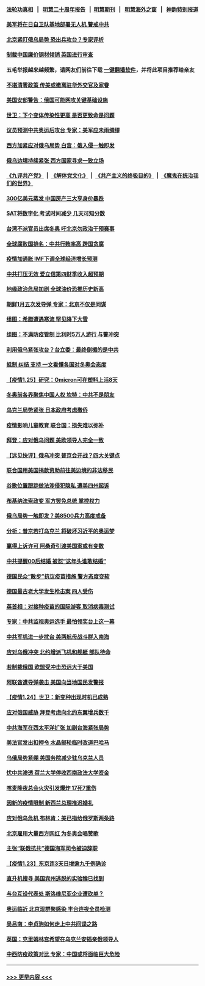 #### [法轮功真相](https://github.com/gfw-breaker/truth/blob/master/README.md?t=0) &nbsp;&nbsp;|&nbsp;&nbsp; [明慧二十周年报告](https://github.com/gfw-breaker/mh-reports/blob/master/README.md?t=0) &nbsp;&nbsp;|&nbsp;&nbsp;[明慧期刊](https://github.com/gfw-breaker/mh-qikan) &nbsp;&nbsp;|&nbsp;&nbsp; [明慧海外之窗](https://github.com/gfw-breaker/mh-news/blob/master/README.md?t=0) &nbsp;&nbsp;|&nbsp;&nbsp; [神韵特别报道](https://github.com/gfw-breaker/mh-news/blob/master/shenyun.md?t=0)
#### [美军将在日自卫队基地部署无人机 警戒中共](../pages/nsc418/n13529973.md?t=01261650) 
#### [北京紧盯俄乌局势 恐出兵攻台？专家评析](../pages/nsc418/n13529944.md?t=01261650) 
#### [制裁中国廉价钢材倾销 英国进行审查](../pages/nsc418/n13529557.md?t=01261650) 
#### 五毛举报越来越频繁，请网友们前往下载 [一键翻墙软件](https://github.com/gfw-breaker/ssr-accounts)，并将此项目推荐给亲友
#### [不堪清零政策 传美或撤离驻华外交官及家眷](../pages/nsc418/n13529704.md?t=01261650) 
#### [美国安部警告：俄国可能网攻关键基础设施](../pages/nsc418/n13529839.md?t=01261650) 
#### [世卫：下个变体传染性更高 是否更致命是问题](../pages/nsc418/n13529271.md?t=01261650) 
#### [议员预测中共奥运后攻台 专家：美军应未雨绸缪](../pages/nsc418/n13529019.md?t=01261650) 
#### [西方加紧应对俄乌局势 白宫：俄入侵一触即发](../pages/nsc418/n13529106.md?t=01261650) 
#### [俄乌边境持续紧张 西方国家寻求一致立场](../pages/nsc418/n13529062.md?t=01261650) 
#### [《九评共产党》](https://github.com/begood0513/9ping.md/blob/master/README.md) &nbsp;|&nbsp; [《解体党文化》](../../../../jtdwh.md/blob/master/README.md)  &nbsp;|&nbsp; [《共产主义的终极目的》](../../../../gczydzjmd.md/blob/master/README.md) &nbsp;|&nbsp; [《魔鬼在统治我们的世界》](../../../../mgztzwmdsj.md/blob/master/README.md) 
#### [300亿美元蒸发 中国房产三大亨身价暴跌](../pages/nsc418/n13528911.md?t=01261650) 
#### [SAT将数字化 考试时间减少 几天可知分数](../pages/nsc418/n13529003.md?t=01261650) 
#### [台湾不派官员出席冬奥 吁北京勿政治干预赛事](../pages/nsc418/n13528840.md?t=01261650) 
#### [全球腐败国排名：中共行贿率高 跨国贪腐](../pages/nsc418/n13528837.md?t=01261650) 
#### [疫情加通胀 IMF下调全球经济增长预测](../pages/nsc418/n13528992.md?t=01261650) 
#### [中共打压无效 爱立信第四财季收入超预期](../pages/nsc418/n13528838.md?t=01261650) 
#### [地缘政治危局加剧 全球油价恐推历史新高](../pages/nsc418/n13528819.md?t=01261650) 
#### [朝鲜1月五次发导弹 专家：北京不仅是同谋](../pages/nsc418/n13528735.md?t=01261650) 
#### [组图：希腊遭遇寒流 罕见降下大雪](../pages/nsc418/n13528262.md?t=01261650) 
#### [组图：不满防疫管制 比利时5万人游行 与警冲突](../pages/nsc418/n13528462.md?t=01261650) 
#### [利用俄乌紧张攻台？台立委：最终倒楣的是中共](../pages/nsc418/n13528406.md?t=01261650) 
#### [抵制 纠结 支持 一文看懂各国对冬奥会态度](../pages/nsc418/n13528252.md?t=01261650) 
#### [【疫情1.25】研究：Omicron可在塑料上活8天](../pages/nsc418/n13527953.md?t=01261650) 
#### [冬奥前各界聚焦中国人权 坎特：中共不是朋友](../pages/nsc418/n13528097.md?t=01261650) 
#### [乌克兰局势紧张 日本政府考虑撤侨](../pages/nsc418/n13527682.md?t=01261650) 
#### [疫情影响儿童教育 联合国：损失难以弥补](../pages/nsc418/n13527559.md?t=01261650) 
#### [拜登：应对俄乌问题 美欧领导人完全一致](../pages/nsc418/n13527318.md?t=01261650) 
#### [【远见快评】俄乌冲突 普京会开战？四大关键点](../pages/nsc418/n13526996.md?t=01261650) 
#### [联合国用美国捐款资助前往美边境的非法移民](../pages/nsc418/n13527005.md?t=01261650) 
#### [谷歌位置跟踪做法涉侵犯隐私 遭美四州起诉](../pages/nsc418/n13526864.md?t=01261650) 
#### [布基纳法索政变 军方罢免总统 掌控权力](../pages/nsc418/n13526907.md?t=01261650) 
#### [俄乌局势一触即发？美8500兵力高度戒备](../pages/nsc418/n13526877.md?t=01261650) 
#### [分析：普京若打乌克兰 将破坏习近平的奥运梦](../pages/nsc418/n13526771.md?t=01261650) 
#### [赢得上诉许可 阿桑奇引渡美国案或有变数](../pages/nsc418/n13526570.md?t=01261650) 
#### [中共提醒00后结婚 被怼“这年头谁敢结婚”](../pages/nsc418/n13526642.md?t=01261650) 
#### [德国民众“散步”抗议疫苗措施 警方态度变软](../pages/nsc418/n13525008.md?t=01261650) 
#### [德国最古老大学发生枪击案 四人受伤](../pages/nsc418/n13526630.md?t=01261650) 
#### [英首相：对接种疫苗的国际游客 取消病毒测试](../pages/nsc418/n13526627.md?t=01261650) 
#### [专家：中共监视奥运选手 最怕领奖台上这一幕](../pages/nsc418/n13526512.md?t=01261650) 
#### [中共军机进一步扰台 美两航母战斗群入南海](../pages/nsc418/n13526461.md?t=01261650) 
#### [应对乌俄冲突 北约增派飞机和舰艇 部队待命](../pages/nsc418/n13526111.md?t=01261650) 
#### [若制裁俄国 欧盟受冲击恐远大于美国](../pages/nsc418/n13526262.md?t=01261650) 
#### [阿联酋遭导弹袭击 美国向当地国民发警报](../pages/nsc418/n13525845.md?t=01261650) 
#### [【疫情1.24】世卫：新变种出现时机已成熟](../pages/nsc418/n13525643.md?t=01261650) 
#### [应对俄国威胁 拜登考虑向北约东翼增兵数千](../pages/nsc418/n13525720.md?t=01261650) 
#### [中共海军在西太平洋扩张 加剧台海紧张局势](../pages/nsc418/n13525304.md?t=01261650) 
#### [美法官发出扣押令 水晶邮轮临时改道巴哈马](../pages/nsc418/n13525103.md?t=01261650) 
#### [乌俄局势紧绷 美国务院减少驻乌克兰人员](../pages/nsc418/n13524927.md?t=01261650) 
#### [忧中共渗透 荷兰大学停收西南政法大学资金](../pages/nsc418/n13524757.md?t=01261650) 
#### [喀麦隆夜总会火灾引发爆炸 17死7重伤](../pages/nsc418/n13524613.md?t=01261650) 
#### [因新的疫情限制 新西兰总理推迟婚礼](../pages/nsc418/n13524535.md?t=01261650) 
#### [应对俄乌危机 布林肯：美已指给俄罗斯两条路](../pages/nsc418/n13524567.md?t=01261650) 
#### [北京雇用大量西方网红 为冬奥会唱赞歌](../pages/nsc418/n13524488.md?t=01261650) 
#### [主张“联俄抗共”德国海军司令被迫辞职](../pages/nsc418/n13524435.md?t=01261650) 
#### [【疫情1.23】东京连3天日增逾九千例确诊](../pages/nsc418/n13524006.md?t=01261650) 
#### [直升机搜寻 美国宾州逃脱的实验猴已找到](../pages/nsc418/n13523991.md?t=01261650) 
#### [与台互设代表处 斯洛维尼亚企业遭砍单？](../pages/nsc418/n13524187.md?t=01261650) 
#### [奥运临近 北京现群聚感染 丰台连夜全员检测](../pages/nsc418/n13523992.md?t=01261650) 
#### [吴吕南：李贞驹如何走上中共间谍之路](../pages/nsc418/n13523650.md?t=01261650) 
#### [英国：克里姆林宫希望在乌克兰安插亲俄领导人](../pages/nsc418/n13523100.md?t=01261650) 
#### [中西防疫政策对比 专家：中国或将面临巨大危险](../pages/nsc418/n13516581.md?t=01261650) 

----
#### [ >>> 更早内容 <<< ](../indexes/nsc418-earlier.md)
